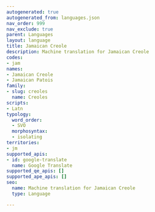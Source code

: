 ```yaml
---
autogenerated: true
autogenerated_from: languages.json
nav_order: 999
nav_exclude: true
parent: Languages
layout: language
title: Jamaican Creole
description: Machine translation for Jamaican Creole
codes:
- jam
names:
- Jamaican Creole
- Jamaican Patois
family:
- slug: creoles
  name: Creoles
scripts:
- Latn
typology:
  word_order:
  - SVO
  morphosyntax:
  - isolating
territories:
- jm
supported_apis:
- id: google-translate
  name: Google Translate
supported_qe_apis: []
supported_ape_apis: []
seo:
  name: Machine translation for Jamaican Creole
  type: Language

---
```


